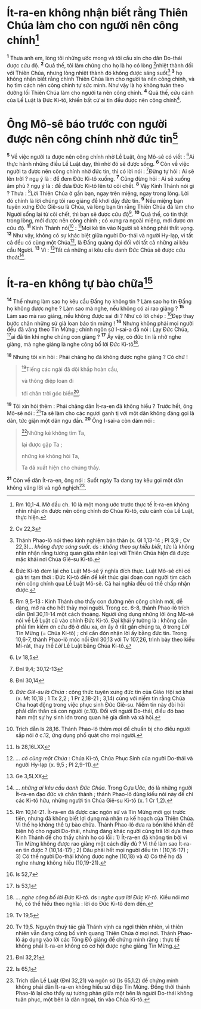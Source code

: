 # Ít-ra-en không nhận biết rằng Thiên Chúa làm cho con người nên công chính[^1]
<sup><b>1</b></sup> Thưa anh em, lòng tôi những ước mong và tôi cầu xin cho dân Do-thái được cứu độ. <sup><b>2</b></sup> Quả thế, tôi làm chứng cho họ là họ có lòng [^1*]nhiệt thành đối với Thiên Chúa, nhưng lòng nhiệt thành đó không được sáng suốt[^2] <sup><b>3</b></sup> họ không nhận biết rằng chính Thiên Chúa làm cho người ta nên công chính, và họ tìm cách nên công chính tự sức mình. Như vậy là họ không tuân theo đường lối Thiên Chúa làm cho người ta nên công chính. <sup><b>4</b></sup> Quả thế, cứu cánh của Lề Luật là Đức Ki-tô, khiến bất cứ ai tin đều được nên công chính[^3].

# Ông Mô-sê báo trước con người được nên công chính nhờ đức tin[^4]
<sup><b>5</b></sup> Về việc người ta được nên công chính nhờ Lề Luật, ông Mô-sê có viết : [^2*]Ai thực hành những điều Lề Luật dạy, thì nhờ đó sẽ được sống. <sup><b>6</b></sup> Còn về việc người ta được nên công chính nhờ đức tin, thì có lời nói : [^3*]Đừng tự hỏi : Ai sẽ lên trời ? ngụ ý là : để đem Đức Ki-tô xuống. <sup><b>7</b></sup> Cũng đừng hỏi : Ai sẽ xuống âm phủ ? ngụ ý là : để đưa Đức Ki-tô lên từ cõi chết. <sup><b>8</b></sup> Vậy Kinh Thánh nói gì ? Thưa : [^4*]Lời Thiên Chúa ở gần bạn, ngay trên miệng, ngay trong lòng. Lời đó chính là lời chúng tôi rao giảng để khơi dậy đức tin. <sup><b>9</b></sup> Nếu miệng bạn tuyên xưng Đức Giê-su là Chúa, và lòng bạn tin rằng Thiên Chúa đã làm cho Người sống lại từ cõi chết, thì bạn sẽ được cứu độ[^5]. <sup><b>10</b></sup> Quả thế, có tin thật trong lòng, mới được nên công chính ; có xưng ra ngoài miệng, mới được ơn cứu độ. <sup><b>11</b></sup> Kinh Thánh nói[^6] : [^5*]Mọi kẻ tin vào Người sẽ không phải thất vọng. <sup><b>12</b></sup> Như vậy, không có sự khác biệt giữa người Do-thái và người Hy-lạp, vì tất cả đều có cùng một Chúa[^7], là Đấng quảng đại đối với tất cả những ai kêu cầu Người. <sup><b>13</b></sup> Vì : [^6*]Tất cả những ai kêu cầu danh Đức Chúa sẽ được cứu thoát[^8].

# Ít-ra-en không tự bào chữa[^9]
<sup><b>14</b></sup> Thế nhưng làm sao họ kêu cầu Đấng họ không tin ? Làm sao họ tin Đấng họ không được nghe ? Làm sao mà nghe, nếu không có ai rao giảng ? <sup><b>15</b></sup> Làm sao mà rao giảng, nếu không được sai đi ? Như có lời chép : [^7*]Đẹp thay bước chân những sứ giả loan báo tin mừng ! <sup><b>16</b></sup> Nhưng không phải mọi người đều đã vâng theo Tin Mừng ; chính ngôn sứ I-sai-a đã nói : Lạy Đức Chúa, [^8*]ai đã tin khi nghe chúng con giảng ? <sup><b>17</b></sup> Ấy vậy, có đức tin là nhờ nghe giảng, mà nghe giảng là nghe công bố lời Đức Ki-tô[^10].

<sup><b>18</b></sup> Nhưng tôi xin hỏi : Phải chăng họ đã không được nghe giảng ? Có chứ ! 
> [^9*]Tiếng các ngài đã dội khắp hoàn cầu,
> 
> và thông điệp loan đi
> 
> tới chân trời góc biển[^11].
>

<sup><b>19</b></sup> Tôi xin hỏi thêm : Phải chăng dân Ít-ra-en đã không hiểu ? Trước hết, ông Mô-sê nói : [^10*]Ta sẽ làm cho các ngươi ganh tị với một dân không đáng gọi là dân, tức giận một dân ngu đần. <sup><b>20</b></sup> Ông I-sai-a còn dám nói : 
> [^11*]Những kẻ không tìm Ta,
> 
> lại được gặp Ta ;
> 
> những kẻ không hỏi Ta,
> 
> Ta đã xuất hiện cho chúng thấy.
>

<sup><b>21</b></sup> Còn về dân Ít-ra-en, ông nói : Suốt ngày Ta dang tay kêu gọi một dân không vâng lời và ngỗ nghịch[^12].

[^1]: Rm 10,1-4. Mở đầu ch. 10 là một mong ước trước thực tế Ít-ra-en không nhìn nhận ơn được nên công chính do Chúa Ki-tô, cứu cánh của Lề Luật, thực hiện.
[^2]: Thánh Phao-lô nói theo kinh nghiệm bản thân (x. Gl 1,13-14 ; Pl 3,9 ; Cv 22,3)... <i>không được sáng suốt</i>. ds : <i>không theo sự hiểu biết</i>, tức là không nhìn nhận rằng tương quan giữa nhân loại với Thiên Chúa hiện đã được mặc khải nơi Chúa Giê-su Ki-tô.
[^3]: Đức Ki-tô đem lại cho Luật Mô-sê ý nghĩa đích thực. Luật Mô-sê chỉ có giá trị tạm thời : Đức Ki-tô đến để kết thúc giai đoạn con người tìm cách nên công chính qua Lề Luật Mô-sê. Cả hai nghĩa đều có thể chấp nhận được.
[^4]: Rm 9,5-13 : Kinh Thánh cho thấy con đường nên công chính mới, dễ dàng, mở ra cho hết thảy mọi người. Trong cc. 6-8, thánh Phao-lô trích dẫn Đnl 30,11-14 một cách thoáng. Người ứng dụng những lời ông Mô-sê nói về Lề Luật cũ vào chính Đức Ki-tô. Đại khái ý tưởng là : không cần phải tìm kiếm ơn cứu độ ở đâu xa, ơn ấy ở rất gần chúng ta, ở trong <i>Lời</i> Tin Mừng (= Chúa Ki-tô) ; chỉ cần đón nhận lời ấy bằng đức tin. Trong 10,6-7, thánh Phao-lô móc nối Đnl 30,13 với Tv 107,26, trình bày theo kiểu Mi-rát, thay thế <i>Lời</i> Lề Luật bằng Chúa Ki-tô.
[^5]: <i>Đức Giê-su là Chúa</i> : công thức tuyên xưng đức tin của Giáo Hội sơ khai (x. Mt 10,18 ; 1 Tx 2,2 ; 1 Pr 2,18-21 ; 3,14) cùng với niềm tin rằng Chúa Cha hoạt động trong việc phục sinh Đức Giê-su. Niềm tin này đòi hỏi phải dấn thân cả con người (c.10). Đối với người Do-thái, điều đó bao hàm một sự hy sinh lớn trong quan hệ gia đình và xã hội.
[^6]: Trích dẫn Is 28,16. Thánh Phao-lô thêm <i>mọi</i> để chuẩn bị cho điều người sắp nói ở c.12, ứng dụng phổ quát cho mọi người.
[^7]: <i>... có cùng một Chúa</i> : Chúa Ki-tô, Chúa Phục Sinh của người Do-thái và người Hy-lạp (x. 9,5 ; Pl 2,9-11).
[^8]: <i>... những ai kêu cầu danh Đức Chúa.</i> Trong Cựu Ước, đó là những người Ít-ra-en đạo đức và chân thành ; thánh Phao-lô dùng kiểu nói này để chỉ các Ki-tô hữu, những người tin Chúa Giê-su Ki-tô (x. 1 Cr 1,2).
[^9]: Rm 10,14-21. Ít-ra-en đã được các ngôn sứ và Tin Mừng mời gọi trước tiên, nhưng đã không biết lợi dụng mà nhận ra kế hoạch của Thiên Chúa. Vì thế họ không thể tự bào chữa. Thánh Phao-lô đưa ra bốn khó khăn để biện hộ cho người Do-thái, nhưng đàng khác người cũng trả lời dựa theo Kinh Thánh để cho thấy chính họ có lỗi : 1) Ít-ra-en đã không tin bởi vì Tin Mừng không được rao giảng một cách đầy đủ ? Vì thế làm sao Ít-ra-en tin được ? (10,14-17) ; 2) Đâu phải hết mọi người đều tin ! (10,16-17) ; 3) Có thể người Do-thái không được nghe (10,18) và 4) Có thể họ đã nghe nhưng không hiểu (10,19-21).
[^10]: <i>... nghe công bố lời Đức Ki-tô.</i> ds : <i>nghe qua lời Đức Ki-tô</i>. Kiểu nói mơ hồ, có thể hiểu theo nghĩa : lời do Đức Ki-tô đem đến.
[^11]: Tv 19,5. Nguyên thuỷ tác giả Thánh vịnh ca ngợi thiên nhiên, vì thiên nhiên vẫn đang công bố vinh quang Thiên Chúa ở mọi nơi. Thánh Phao-lô áp dụng vào lời các Tông Đồ giảng để chứng minh rằng : thực tế không phải Ít-ra-en không có cơ hội được nghe giảng Tin Mừng.
[^12]: Trích dẫn Lề Luật (Đnl 32,21) và ngôn sứ (Is 65,1.2) để chứng minh không phải dân Ít-ra-en không hiểu sứ điệp Tin Mừng. Đồng thời thánh Phao-lô lại cho thấy sự tương phản giữa một bên là người Do-thái không tuân phục, một bên là dân ngoại, tin vào Chúa Ki-tô.
[^1*]: Cv 22,3
[^2*]: Lv 18,5
[^3*]: Đnl 9,4; 30,12-13
[^4*]: Đnl 30,14
[^5*]: Is 28,16LXX
[^6*]: Ge 3,5LXX
[^7*]: Is 52,7
[^8*]: Is 53,1
[^9*]: Tv 19,5
[^10*]: Đnl 32,21
[^11*]: Is 65,1

